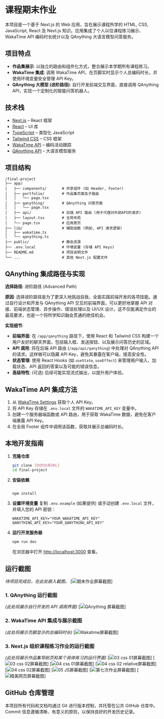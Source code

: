 # 课程期末作业

本项目是一个基于 Next.js 的 Web 应用，旨在展示课程所学的 HTML, CSS, JavaScript, React 及 Next.js 知识。应用集成了个人以往课程练习展示、WakaTime API 编码时长统计以及 QAnything 大语言模型问答服务。

## 项目特点

- **作品集展示**: 以独立的路由和组件化方式，整合展示本学期所有课程练习。
- **WakaTime 集成**: 调用 WakaTime API，在页脚实时显示个人总编码时长，并使用环境变量安全管理 API Key。
- **QAnything 大模型 (进阶路径)**: 自行开发前端交互界面，直接调用 QAnything API，实现一个定制化的智能问答机器人。

## 技术栈

- [Next.js](https://nextjs.org/) – React 框架
- [React](https://reactjs.org/) – UI 库
- [TypeScript](https://www.typescriptlang.org/) – 类型化 JavaScript
- [Tailwind CSS](https://tailwindcss.com/) – CSS 框架
- [WakaTime API](https://wakatime.com/developers) – 编码活动跟踪
- [QAnything API](https://qanything.ai/) – 大语言模型服务

## 项目结构

```
/final-project
├── app/
│   ├── components/       # 共享组件 (如 Header, Footer)
│   ├── portfolio/        # 作品集页面及子路由
│   │   └── page.tsx
│   ├── qanything/        # QAnything 问答页面
│   │   └── page.tsx
│   ├── api/              # 后端 API 路由 (用于代理对外部API的请求)
│   ├── layout.tsx        # 全局布局
│   └── page.tsx          # 应用首页
├── lib/                  # 辅助函数 (例如, API 请求逻辑)
│   ├── wakatime.ts
│   └── qanything.ts
├── public/               # 静态资源
├── .env.local            # 环境变量 (存储 API Keys)
├── README.md             # 项目说明文件
└── ...                   # 其他 Next.js 配置文件
```

## QAnything 集成路径与实现

**选择路径**: 进阶路径 (Advanced Path)

**原因**:
选择进阶路径是为了更深入地挑战自我，全面实践前端开发的各项技能。通过自行设计和开发与 QAnything API 交互的前端界面，可以更好地掌握 API 对接、前端状态管理、异步操作、错误处理以及 UI/UX 设计。这不仅能满足作业的最高要求，也是一个将所学知识融会贯通的绝佳机会。

**实现细节**:
- **前端界面**: 在 `/app/qanything` 路径下，使用 React 和 Tailwind CSS 构建一个用户友好的聊天界面，包括输入框、发送按钮、以及展示问答历史的区域。
- **API 调用**: 将在后端 API 路由 (`/app/api/qanything`) 中处理对 QAnything API 的请求。这样做可以隐藏 API Key，避免其暴露在客户端，提高安全性。
- **状态管理**: 使用 React Hooks (如 `useState`, `useEffect`) 来管理用户输入、加载状态、API 返回的答案以及可能的错误信息。
- **高级特性**: (可选) 后续可能实现流式输出，以提升用户体验。

## WakaTime API 集成方法

1.  从 [WakaTime Settings](https://wakatime.com/settings/api-key) 获取个人 API Key。
2.  将 API Key 存储在 `.env.local` 文件的 `WAKATIME_API_KEY` 变量中。
3.  创建一个服务器端函数或 API 路由，用于获取 WakaTime 数据，避免在客户端暴露 API Key。
4.  在全局 Footer 组件中调用该函数，获取并展示总编码时长。

## 本地开发指南

1.  **克隆仓库**
    ```bash
    git clone [你的仓库URL]
    cd final-project
    ```

2.  **安装依赖**
    ```bash

    npm install
    ```

3.  **设置环境变量**
    复制 `.env.example` (如果提供) 或手动创建 `.env.local` 文件，并填入您的 API 密钥：
    ```
    WAKATIME_API_KEY="YOUR_WAKATIME_API_KEY"
    QANYTHING_API_KEY="YOUR_QANYTHING_API_KEY"
    ```

4.  **运行开发服务器**
    ```bash
    npm run dev
    ```

    在浏览器中打开 [http://localhost:3000](http://localhost:3000) 查看。

## 运行截图

*待项目完成后，在此处嵌入截图。*
[![期末作业屏幕截图](https://imgur.la/images/2025/07/07/4d978ff290ad942013d51ffd5ffa815d.png)]

### 1. QAnything 运行截图
*(此处将展示自行开发的 API 调用界面)*
[![QAnything 屏幕截图](https://imgur.la/images/2025/07/07/QAnything-.png)]

### 2. WakaTime API 集成与展示截图
*(此处将展示页脚显示的总编码时长)*
[![Wakatime屏幕截图](https://imgur.la/images/2025/07/07/Wakatime.png)]
### 3. Next.js 组织课程练习作业的运行截图
*(此处将展示作品集导航页和某个具体练习的运行界面)*
[![03 css 01屏幕截图](https://imgur.la/images/2025/07/07/03-css-01.png)]
[![03 css 02屏幕截图](https://imgur.la/images/2025/07/07/03-css-02.png)]
[![04 css 01屏幕截图](https://imgur.la/images/2025/07/07/04-css-01.png)]
[![04 css 02 relative屏幕截图](https://imgur.la/images/2025/07/07/04-css-02-relative.png)]
[![04 css 02屏幕截图](https://imgur.la/images/2025/07/07/04-css-02.png)]
[![05 JS屏幕截图](https://imgur.la/images/2025/07/07/05-JS.png)]
[![第七次作业屏幕截图](https://imgur.la/images/2025/07/07/fb8acd5c2612be81dd7407a3b2f4bfbb.png)]
[![精美网页屏幕截图](https://imgur.la/images/2025/07/07/9fe96be546a6d6dbf1e96dba1d73139a.png)]

## GitHub 仓库管理

本项目所有代码和文档均通过 Git 进行版本控制，并托管在公共 GitHub 仓库中。Commit 信息遵循清晰、有意义的原则，以保持良好的开发历史记录。
